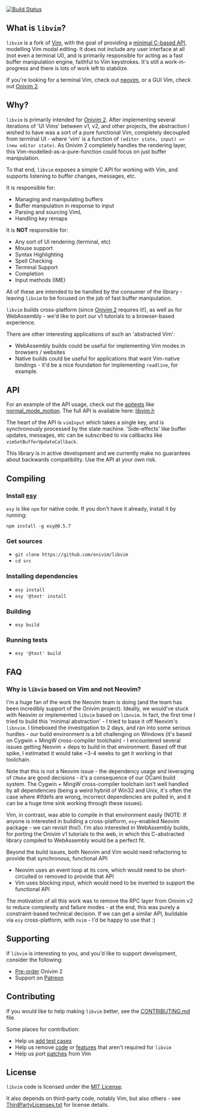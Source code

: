 [![Build Status](https://dev.azure.com/onivim/oni2/_apis/build/status/onivim.libvim?branchName=master)](https://dev.azure.com/onivim/oni2/_build/latest?definitionId=4&branchName=master)

## What is `libvim`?

`libvim` is a fork of [Vim](https://github.com/vim/vim), with the goal of providing a [minimal C-based API](https://github.com/onivim/libvim/blob/master/src/libvim.h), modelling Vim modal editing. It does not include any user interface at all (not even a terminal UI), and is primarily responsible for acting as a fast buffer manipulation engine, faithful to Vim keystrokes. It's still a work-in-progress and there is lots of work left to stabilize.

If you're looking for a terminal Vim, check out [neovim](https://github.com/neovim/neovim), or a GUI Vim, check out [Onivim 2](https://v2.onivim.io).

## Why?

`libvim` is primarily intended for [Onivim 2](https://v2.onivim.io). After implementing several iterations of 'UI Vims' between v1, v2, and other projects, the abstraction I wished to have was a sort of a pure functional Vim, completely decoupled from terminal UI - where 'vim' is a function of `(editor state, input) => (new editor state)`. As Onivim 2 completely handles the rendering layer, this Vim-modelled-as-a-pure-function could focus on just buffer manipulation.

To that end, `libvim` exposes a simple C API for working with Vim, and supports listening to buffer changes, messages, etc. 

It is responsible for:
- Managing and manipulating buffers
- Buffer manipulation in response to input
- Parsing and sourcing VimL
- Handling key remaps

It is __NOT__ responsible for:
- Any sort of UI rendering (terminal, etc)
- Mouse support
- Syntax Highlighting
- Spell Checking
- Terminal Support
- Completion
- Input methods (IME)

All of these are intended to be handled by the consumer of the library - leaving `libvim` to be focused on the job of fast buffer manipulation.

`libvim` builds cross-platform (since [Onivim 2](https://v2.onivim.io) requires it!), as well as for WebAssembly - we'd like to port our v1 tutorials to a browser-based experience.

There are other interesting applications of such an 'abstracted Vim':
- WebAssembly builds could be useful for implementing Vim modes in browsers / websites
- Native builds could be useful for applications that want Vim-native bindings - it'd be a nice foundation for implementing `readline`, for example.

## API

For an example of the API usage, check out the [apitests](https://github.com/onivim/libvim/blob/master/src/apitest) like [normal_mode_motion](https://github.com/onivim/libvim/blob/master/src/apitest/normal_mode_motion.c). The full API is available here: [libvim.h](https://github.com/onivim/libvim/blob/master/src/libvim.h)

The heart of the API is `vimInput` which takes a single key, and is synchronously processed by the state machine. 'Side-effects' like buffer updates, messages, etc can be subscribed to via callbacks like `vimSetBufferUpdateCallback`.

This library is in active development and we currently make no guarantees about backwards compatibility. Use the API at your own risk.

## Compiling ##

### Install [esy](https://esy.sh/)

`esy` is like `npm` for native code. If you don't have it already, install it by running:
```
npm install -g esy@0.5.7
```

### Get sources

- `git clone https://github.com/onivim/libvim`
- `cd src`

### Installing dependencies

- `esy install`
- `esy '@test' install`

### Building

- `esy build`

### Running tests

- `esy '@test' build`

## FAQ

### Why is `libvim` based on Vim and not Neovim?

I'm a huge fan of the work the Neovim team is doing (and the team has been incredibly support of the Onivim project). Ideally, we would've stuck with Neovim or implemented `libvim` based on `libnvim`. In fact, the first time I tried to build this 'minimal abstraction' - I tried to base it off Neovim's `libnvim`. I timeboxed the investigation to 2 days, and ran into some serious hurdles - our build environment is a bit challenging on Windows (it's based on Cygwin + MingW cross-compiler toolchain) - I encountered several issues getting Neovim + deps to build in that environment. Based off that spike, I estimated it would take ~3-4 weeks to get it working in that toolchain.

Note that this is not a Neovim issue - the dependency usage and leveraging of `CMake` are good decisions - it's a consequence of our OCaml build system. The Cygwin + MingW cross-compiler toolchain isn't well handled by all dependencies (being a weird hybrid of Win32 and Unix, it's often the case where #ifdefs are wrong, incorrect dependencies are pulled in, and it can be a huge time sink working through these issues).

Vim, in contrast, was able to compile in that environment easily (NOTE: If anyone is interested in building a cross-platform, `esy`-enabled Neovim package - we can revisit this!). I'm also interested in WebAssembly builds, for porting the Onivim v1 tutorials to the web, in which this C-abstracted library compiled to WebAssembly would be a perfect fit.

Beyond the build issues, both Neovim and Vim would need refactoring to provide that synchronous, functional API:
- Neovim uses an event loop at its core, which would need to be short-circuited or removed to provide that API
- Vim uses blocking input, which would need to be inverted to support the functional API

The motivation of all this work was to remove the RPC layer from Onivim v2 to reduce complexity and failure modes - at the end, this was purely a constraint-based technical decision. If we can get a similar API, buildable via `esy` cross-platform, with `nvim` - I'd be happy to use that :)

## Supporting

If `libvim` is interesting to you, and you'd like to support development, consider the following:

- [Pre-order](https://v2.onivim.io) Onivim 2
- Support on [Patreon](https://www.patreon.com/onivim)

## Contributing

If you would like to help making `libvim` better, see the [CONTRIBUTING.md](https://github.com/vim/vim/blob/master/CONTRIBUTING.md) file.

Some places for contribution:
- Help us [add test cases](https://github.com/onivim/libvim/tree/master/src/apitest)
- Help us remove [code](https://github.com/onivim/libvim/pull/31) or [features](https://github.com/onivim/libvim/pull/30) that aren't required for `libvim`
- Help us port [patches](https://github.com/vim/vim/commits/master) from Vim

## License

`libvim` code is licensed under the [MIT License](./LICENSE).

It also depends on third-party code, notably Vim, but also others - see [ThirdPartyLicenses.txt](./ThirdPartyLicenses.txt) for license details.
